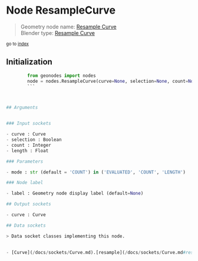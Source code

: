 
# Node ResampleCurve

> Geometry node name: [Resample Curve](https://docs.blender.org/manual/en/latest/modeling/geometry_nodes/curve/resample_curve.html)<br>
  Blender type: [Resample Curve](https://docs.blender.org/api/current/bpy.types.GeometryNodeResampleCurve.html)
  
<sub>go to [index](/docs/index.md)</sub>

## Initialization

```python
        from geonodes import nodes
        node = nodes.ResampleCurve(curve=None, selection=None, count=None, length=None, mode='COUNT', label=None)
        ```



## Arguments


### Input sockets

- curve : Curve
- selection : Boolean
- count : Integer
- length : Float

### Parameters

- mode : str (default = 'COUNT') in ('EVALUATED', 'COUNT', 'LENGTH')

### Node label

- label : Geometry node display label (default=None)

## Output sockets

- curve : Curve

## Data sockets

> Data socket classes implementing this node.
  
  
- [Curve](/docs/sockets/Curve.md).[resample](/docs/sockets/Curve.md#resample) : Method
  
